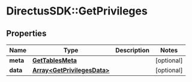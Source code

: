 # DirectusSDK::GetPrivileges

## Properties
Name | Type | Description | Notes
------------ | ------------- | ------------- | -------------
**meta** | [**GetTablesMeta**](GetTablesMeta.md) |  | [optional] 
**data** | [**Array&lt;GetPrivilegesData&gt;**](GetPrivilegesData.md) |  | [optional] 


